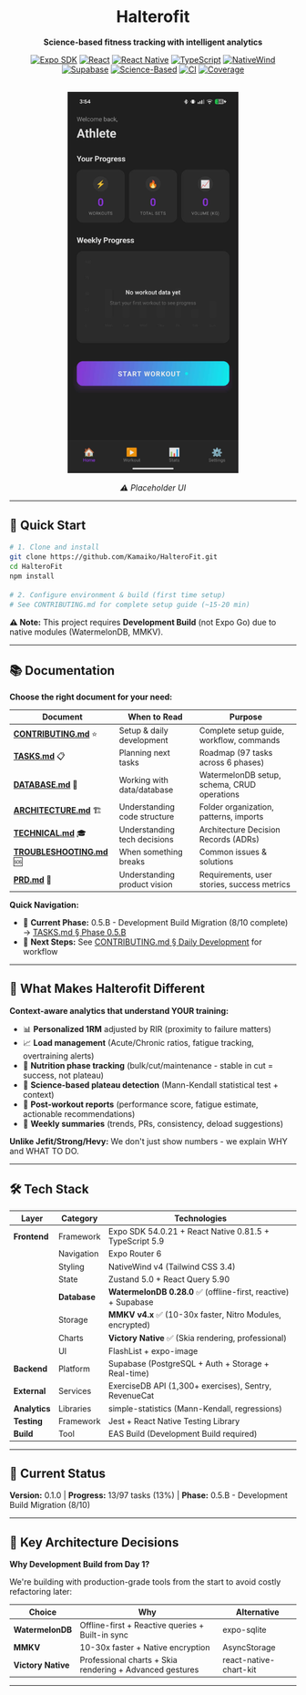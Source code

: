 <div align="center">

# Halterofit

**Science-based fitness tracking with intelligent analytics**

[![Expo SDK](https://img.shields.io/badge/Expo-54.0.21-000020?style=flat&logo=expo)](https://expo.dev)
[![React](https://img.shields.io/badge/React-19.1.0-61DAFB?style=flat&logo=react)](https://react.dev)
[![React Native](https://img.shields.io/badge/React%20Native-0.81.5-61DAFB?style=flat&logo=react)](https://reactnative.dev)
[![TypeScript](https://img.shields.io/badge/TypeScript-5.9-3178C6?style=flat&logo=typescript)](https://typescriptlang.org)
[![NativeWind](https://img.shields.io/badge/NativeWind-v4-06B6D4?style=flat&logo=tailwindcss)](https://nativewind.dev)
[![Supabase](https://img.shields.io/badge/Supabase-Latest-3ECF8E?style=flat&logo=supabase)](https://supabase.com)
[![Science-Based](https://img.shields.io/badge/Analytics-Science--Based-00A36C?style=flat)](https://github.com)
[![CI](https://github.com/Kamaiko/HalteroFit/workflows/CI/badge.svg)](https://github.com/Kamaiko/HalteroFit/actions/workflows/ci.yml)
[![Coverage](https://img.shields.io/badge/coverage-0%25-red?style=flat)](https://github.com/Kamaiko/HalteroFit/actions/workflows/ci.yml)

<br/>

<img src="./docs/images/home-placeholder.jpeg" alt="Home Screen Placeholder" width="300"/>

_⚠️ Placeholder UI_

</div>

---

## 🚀 Quick Start

```bash
# 1. Clone and install
git clone https://github.com/Kamaiko/HalteroFit.git
cd HalteroFit
npm install

# 2. Configure environment & build (first time setup)
# See CONTRIBUTING.md for complete setup guide (~15-20 min)
```

**⚠️ Note:** This project requires **Development Build** (not Expo Go) due to native modules (WatermelonDB, MMKV).

---

## 📚 Documentation

**Choose the right document for your need:**

| Document                                             | When to Read                 | Purpose                                     |
| ---------------------------------------------------- | ---------------------------- | ------------------------------------------- |
| **[CONTRIBUTING.md](docs/CONTRIBUTING.md)** ⭐       | Setup & daily development    | Complete setup guide, workflow, commands    |
| **[TASKS.md](docs/TASKS.md)** 📋                     | Planning next tasks          | Roadmap (97 tasks across 6 phases)          |
| **[DATABASE.md](docs/DATABASE.md)** 💾               | Working with data/database   | WatermelonDB setup, schema, CRUD operations |
| **[ARCHITECTURE.md](docs/ARCHITECTURE.md)** 🏗️       | Understanding code structure | Folder organization, patterns, imports      |
| **[TECHNICAL.md](docs/TECHNICAL.md)** 🎓             | Understanding tech decisions | Architecture Decision Records (ADRs)        |
| **[TROUBLESHOOTING.md](docs/TROUBLESHOOTING.md)** 🆘 | When something breaks        | Common issues & solutions                   |
| **[PRD.md](docs/PRD.md)** 📄                         | Understanding product vision | Requirements, user stories, success metrics |

**Quick Navigation:**

- 🎯 **Current Phase:** 0.5.B - Development Build Migration (8/10 complete) → [TASKS.md § Phase 0.5.B](docs/TASKS.md#05b-development-build-migration-810--in-progress)
- 🚀 **Next Steps:** See [CONTRIBUTING.md § Daily Development](docs/CONTRIBUTING.md#️-development-workflow) for workflow

---

## 🎯 What Makes Halterofit Different

**Context-aware analytics that understand YOUR training:**

- 📊 **Personalized 1RM** adjusted by RIR (proximity to failure matters)
- 📈 **Load management** (Acute/Chronic ratios, fatigue tracking, overtraining alerts)
- 🎯 **Nutrition phase tracking** (bulk/cut/maintenance - stable in cut = success, not plateau)
- 🧪 **Science-based plateau detection** (Mann-Kendall statistical test + context)
- 📝 **Post-workout reports** (performance score, fatigue estimate, actionable recommendations)
- 📅 **Weekly summaries** (trends, PRs, consistency, deload suggestions)

**Unlike Jefit/Strong/Hevy:** We don't just show numbers - we explain WHY and WHAT TO DO.

---

## 🛠️ Tech Stack

| Layer         | Category     | Technologies                                                    |
| ------------- | ------------ | --------------------------------------------------------------- |
| **Frontend**  | Framework    | Expo SDK 54.0.21 + React Native 0.81.5 + TypeScript 5.9         |
|               | Navigation   | Expo Router 6                                                   |
|               | Styling      | NativeWind v4 (Tailwind CSS 3.4)                                |
|               | State        | Zustand 5.0 + React Query 5.90                                  |
|               | **Database** | **WatermelonDB 0.28.0** ✅ (offline-first, reactive) + Supabase |
|               | Storage      | **MMKV v4.x** ✅ (10-30x faster, Nitro Modules, encrypted)      |
|               | Charts       | **Victory Native** ✅ (Skia rendering, professional)            |
|               | UI           | FlashList + expo-image                                          |
| **Backend**   | Platform     | Supabase (PostgreSQL + Auth + Storage + Real-time)              |
| **External**  | Services     | ExerciseDB API (1,300+ exercises), Sentry, RevenueCat           |
| **Analytics** | Libraries    | simple-statistics (Mann-Kendall, regressions)                   |
| **Testing**   | Framework    | Jest + React Native Testing Library                             |
| **Build**     | Tool         | EAS Build (Development Build required)                          |

---

## 🎯 Current Status

**Version:** 0.1.0 | **Progress:** 13/97 tasks (13%) | **Phase:** 0.5.B - Development Build Migration (8/10)

---

## 🚀 Key Architecture Decisions

**Why Development Build from Day 1?**

We're building with production-grade tools from the start to avoid costly refactoring later:

| Choice             | Why                                                      | Alternative            |
| ------------------ | -------------------------------------------------------- | ---------------------- |
| **WatermelonDB**   | Offline-first + Reactive queries + Built-in sync         | expo-sqlite            |
| **MMKV**           | 10-30x faster + Native encryption                        | AsyncStorage           |
| **Victory Native** | Professional charts + Skia rendering + Advanced gestures | react-native-chart-kit |

---
